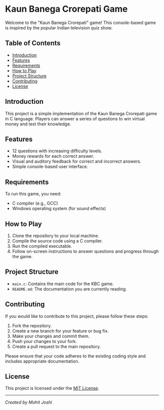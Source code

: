 # Kaun Banega Crorepati Game

Welcome to the "Kaun Banega Crorepati" game! This console-based game is inspired by the popular Indian television quiz show.

## Table of Contents

- [Introduction](#introduction)
- [Features](#features)
- [Requirements](#requirements)
- [How to Play](#how-to-play)
- [Project Structure](#project-structure)
- [Contributing](#contributing)
- [License](#license)

## Introduction

This project is a simple implementation of the Kaun Banega Crorepati game in C language. Players can answer a series of questions to win virtual money and test their knowledge.

## Features

- 12 questions with increasing difficulty levels.
- Money rewards for each correct answer.
- Visual and auditory feedback for correct and incorrect answers.
- Simple console-based user interface.

## Requirements

To run this game, you need:

- C compiler (e.g., GCC)
- Windows operating system (for sound effects)

## How to Play

1. Clone the repository to your local machine.
2. Compile the source code using a C compiler.
3. Run the compiled executable.
4. Follow on-screen instructions to answer questions and progress through the game.

## Project Structure

- `main.c`: Contains the main code for the KBC game.
- `README.md`: The documentation you are currently reading.

## Contributing

If you would like to contribute to this project, please follow these steps:

1. Fork the repository.
2. Create a new branch for your feature or bug fix.
3. Make your changes and commit them.
4. Push your changes to your fork.
5. Create a pull request to the main repository.

Please ensure that your code adheres to the existing coding style and includes appropriate documentation.

## License

This project is licensed under the [MIT License](LICENSE).

---

*Created by Mohit Joshi*
